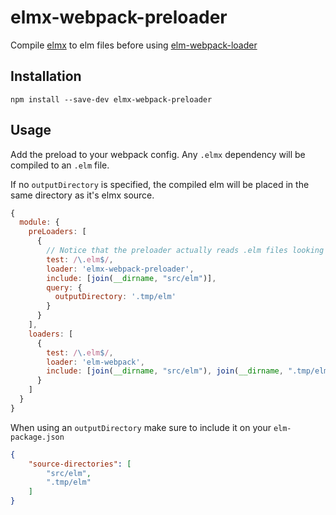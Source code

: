 # elmx-webpack-preloader

Compile [elmx](https://github.com/pzavolinsky/elmx) to elm files before using [elm-webpack-loader](https://github.com/rtfeldman/elm-webpack-loader)


## Installation

```shell
npm install --save-dev elmx-webpack-preloader
```

## Usage

Add the preload to your webpack config.
Any `.elmx` dependency will be compiled to an `.elm` file.

If no `outputDirectory` is specified, the compiled elm will be placed
in the same directory as it's elmx source.

```javascript
{
  module: {
    preLoaders: [
      {
        // Notice that the preloader actually reads .elm files looking for dependencies to be compiled from elmx
        test: /\.elm$/,
        loader: 'elmx-webpack-preloader',
        include: [join(__dirname, "src/elm")],
        query: {
          outputDirectory: '.tmp/elm'
        }
      }
    ],
    loaders: [
      {
        test: /\.elm$/,
        loader: 'elm-webpack',
        include: [join(__dirname, "src/elm"), join(__dirname, ".tmp/elm")]
      }
    ]
  }
}
```

When using an `outputDirectory` make sure to include it on your `elm-package.json`

```json
{
    "source-directories": [
        "src/elm",
        ".tmp/elm"
    ]
}
```
